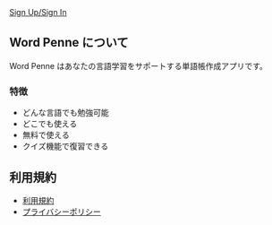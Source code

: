 <div class="sign-up-link-container">
  <a href="https://word-penne.neumann.tokyo" class="sign-up-link">Sign Up/Sign In</a>
</div>

## Word Penne について

Word Penne はあなたの言語学習をサポートする単語帳作成アプリです。

### 特徴

* どんな言語でも勉強可能
* どこでも使える
* 無料で使える
* クイズ機能で復習できる

## 利用規約

* [利用規約](/terms_of_service_jp)
* [プライバシーポリシー](/privacy.md)
